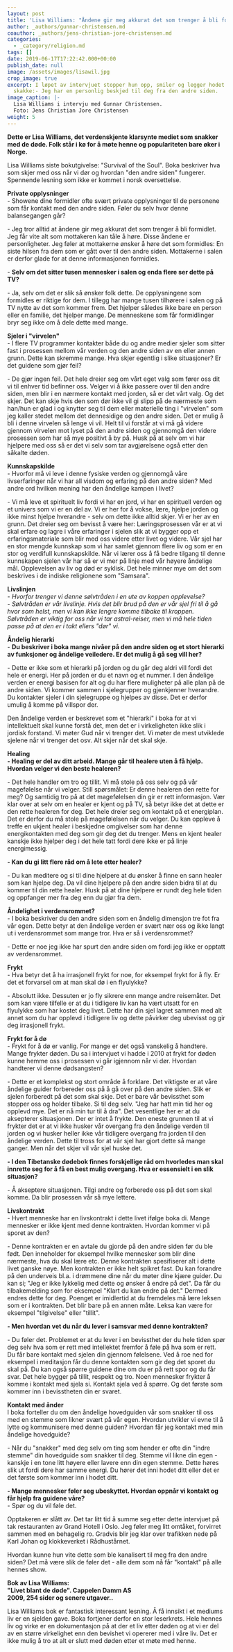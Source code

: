 ```yaml
---
layout: post
title: 'Lisa Williams: "Åndene gir meg akkurat det som trenger å bli formidlet"'
author: _authors/gunnar-christensen.md
coauthor: _authors/jens-christian-jore-christensen.md
categories:
  - _category/religion.md
tags: []
date: 2019-06-17T17:22:42.000+00:00
publish_date: null
image: /assets/images/lisawil.jpg
crop_image: true
excerpt: I løpet av intervjuet stopper hun opp, smiler og legger hodet litt på
  skakke:- Jeg har en personlig beskjed til deg fra den andre siden.
image_caption: |-
  Lisa Williams i intervju med Gunnar Christensen. 
  Foto: Jens Christian Jore Christensen
weight: 5
---
```

**Dette er Lisa Williams, det verdenskjente klarsynte mediet som snakker med de døde. Folk står i kø for å møte henne og populariteten bare øker i Norge.**

Lisa Williams siste bokutgivelse: "Survival of the Soul". Boka beskriver hva som skjer med oss når vi dør og hvordan "den andre siden" fungerer. Spennende lesning som ikke er kommet i norsk oversettelse.

**Private opplysninger**  
\- Showene dine formidler ofte svært private opplysninger til de personene som får kontakt med den andre siden. Føler du selv hvor denne balansegangen går?

\- Jeg tror alltid at åndene gir meg akkurat det som trenger å bli formidlet. Jeg får vite alt som mottakeren kan tåle å høre. Disse åndene er personligheter. Jeg føler at mottakerne ønsker å høre det som formidles: En siste hilsen fra dem som er gått over til den andre siden. Mottakerne i salen er derfor glade for at denne informasjonen formidles.

\- **Selv om det sitter tusen mennesker i salen og enda flere ser dette på TV?**

\- Ja, selv om det er slik så ønsker folk dette. De opplysningene som formidles er riktige for dem. I tillegg har mange tusen tilhørere i salen og på TV nytte av det som kommer frem. Det hjelper således ikke bare en person eller en familie, det hjelper mange. De menneskene som får formidlinger bryr seg ikke om å dele dette med mange.

**Sjeler i "virvelen"**  
\- I flere TV programmer kontakter både du og andre medier sjeler som sitter fast i prosessen mellom vår verden og den andre siden av en eller annen grunn. Dette kan skremme mange. Hva skjer egentlig i slike situasjoner? Er det guidene som gjør feil?

\- De gjør ingen feil. Det hele dreier seg om vårt eget valg som fører oss dit vi til enhver tid befinner oss. Velger vi å ikke passere over til den andre siden, men blir i en nærmere kontakt med jorden, så er det vårt valg. Og det skjer. Det kan skje hvis den som dør ikke vil gi slipp på de nærmeste som han/hun er glad i og knytter seg til dem eller materielle ting i "virvelen" som jeg kaller stedet mellom det dennesidige og den andre siden. Det er mulig å bli i denne virvelen så lenge vi vil. Helt til vi forstår at vi må gå videre gjennom virvelen mot lyset på den andre siden og gjennomgå den videre prosessen som har så mye positivt å by på. Husk på at selv om vi har hjelpere med oss så er det vi selv som tar avgjørelsene også etter den såkalte døden.

**Kunnskapskilde**  
\- Hvorfor må vi leve i denne fysiske verden og gjennomgå våre livserfaringer når vi har all visdom og erfaring på den andre siden? Med andre ord hvilken mening har den åndelige kampen i livet?

\- Vi må leve et spirituelt liv fordi vi har en jord, vi har en spirituell verden og et univers som vi er en del av. Vi er her for å vokse, lære, hjelpe jorden og ikke minst hjelpe hverandre - selv om dette ikke alltid skjer. Vi er her av en grunn. Det dreier seg om bevisst å være her: Læringsprosessen vår er at vi skal erfare og lagre i våre erfaringer i sjelen slik at vi bygger opp et erfaringsmateriale som blir med oss videre etter livet og videre. Vår sjel har en stor mengde kunnskap som vi har samlet gjennom flere liv og som er en stor og verdifull kunnskapskilde. Når vi lærer oss å få bedre tilgang til denne kunnskapen sjelen vår har så er vi mer på linje med vår høyere åndelige mål. Opplevelsen av liv og død er syklisk. Det hele minner mye om det som beskrives i de indiske religionene som "Samsara".

**Livslinjen**  
_- Hvorfor trenger vi denne sølvtråden i en ute av koppen opplevelse?  
\- Sølvtråden er vår livslinje. Hvis det blir brud på den er vår sjel fri til å gå hvor som helst, men vi kan ikke lengre komme tilbake til kroppen. Sølvtråden er viktig for oss når vi tar_ _astral-reiser, men vi må hele tiden passe på at den er i takt ellers "dør" vi._

**Åndelig hierarki**  
\- **Du beskriver i boka mange nivåer på den andre siden og et stort hierarki av funksjoner og åndelige veiledere. Er det mulig å gå seg vill her?**

\- Dette er ikke som et hierarki på jorden og du går deg aldri vill fordi det hele er energi. Her på jorden er du et navn og et nummer. I den åndelige verden er energi basisen for alt og du har flere muligheter på alle plan på de andre siden. Vi kommer sammen i sjelegrupper og gjenkjenner hverandre. Du kontakter sjeler i din sjelegruppe og hjelpes av disse. Det er derfor umulig å komme på villspor der.

Den åndelige verden er beskrevet som et "hierarki" i boka for at vi intellektuelt skal kunne forstå det, men det er i virkeligheten ikke slik i jordisk forstand. Vi møter Gud når vi trenger det. Vi møter de mest utviklede sjelene når vi trenger det osv. Alt skjer når det skal skje.

**Healing**  
**- Healing er del av ditt arbeid. Mange går til healere uten å få hjelp. Hvordan velger vi den beste healeren?**

\- Det hele handler om tro og tillit. Vi må stole på oss selv og på vår magefølelse når vi velger. Still spørsmålet: Er denne healeren den rette for meg? Og samtidig tro på at det magefølelsen din gir er rett informasjon. Vær klar over at selv om en healer er kjent og på TV, så betyr ikke det at dette er den rette healeren for deg. Det hele dreier seg om kontakt på et energiplan. Det er derfor du må stole på magefølelsen når du velger. Du kan oppleve å treffe en ukjent healer i beskjedne omgivelser som har denne energikontakten med deg som gir deg det du trenger. Mens en kjent healer kanskje ikke hjelper deg i det hele tatt fordi dere ikke er på linje energimessig.

**- Kan du gi litt flere råd om å lete etter healer?**

\- Du kan meditere og si til dine hjelpere at du ønsker å finne en sann healer som kan hjelpe deg. Da vil dine hjelpere på den andre siden bidra til at du kommer til din rette healer. Husk på at dine hjelpere er rundt deg hele tiden og oppfanger mer fra deg enn du gjør fra dem.

**Åndelighet i verdensrommet?**  
\- I boka beskriver du den andre siden som en åndelig dimensjon tre fot fra vår egen. Dette betyr at den åndelige verden er svært nær oss og ikke langt ut i verdensrommet som mange tror. Hva er så i verdensrommet?

\- Dette er noe jeg ikke har spurt den andre siden om fordi jeg ikke er opptatt av verdensrommet.

**Frykt**  
\- Hva betyr det å ha irrasjonell frykt for noe, for eksempel frykt for å fly. Er det et forvarsel om at man skal dø i en flyulykke?

\- Absolutt ikke. Dessuten er jo fly sikrere enn mange andre reisemåter. Det som kan være tilfelle er at du i tidligere liv kan ha vært utsatt for en flyulykke som har kostet deg livet. Dette har din sjel lagret sammen med alt annet som du har opplevd i tidligere liv og dette påvirker deg ubevisst og gir deg irrasjonell frykt.

**Frykt for å dø**  
\- Frykt for å dø er vanlig. For mange er det også vanskelig å handtere. Mange frykter døden. Du sa i intervjuet vi hadde i 2010 at frykt for døden kunne hemme oss i prosessen vi går igjennom når vi dør. Hvordan handterer vi denne dødsangsten?

\- Dette er et komplekst og stort område å forklare. Det viktigste er at våre åndelige guider forbereder oss på å gå over på den andre siden. Slik er sjelen forberedt på det som skal skje. Det er bare vår bevissthet som stopper oss og holder tilbake. Si til deg selv. "Jeg har hatt min tid her og opplevd mye. Det er nå min tur til å dra". Det vesentlige her er at du aksepterer situasjonen. Der er intet å frykte. Den eneste grunnen til at vi frykter det er at vi ikke husker vår overgang fra den åndelige verden til jorden og vi husker heller ikke vår tidligere overgang fra jorden til den åndelige verden. Dette til tross for at vår sjel har gjort dette så mange ganger. Men når det skjer vil vår sjel huske det.

**- I den Tibetanske dødebok finnes forskjellige råd om hvorledes man skal innrette seg for å få en best mulig overgang. Hva er essensielt i en slik situasjon?**

\- Å akseptere situasjonen. Tilgi andre og forberede oss på det som skal komme. Da blir prosessen vår så mye lettere.

**Livskontrakt**  
\- Hvert menneske har en livskontrakt i dette livet ifølge boka di. Mange mennesker er ikke kjent med denne kontrakten. Hvordan kommer vi på sporet av den?

\- Denne kontrakten er en avtale du gjorde på den andre siden før du ble født. Den inneholder for eksempel hvilke mennesker som blir dine nærmeste, hva du skal lære etc. Denne kontrakten spesifiserer alt i dette livet ganske nøye. Men kontrakten er ikke helt spikret fast. Du kan forandre på den underveis bl.a. i drømmene dine når du møter dine kjære guider. Du kan si; "Jeg er ikke lykkelig med dette og ønsker å endre på det". Da får du tilbakemelding som for eksempel "Klart du kan endre på det." Dermed endres dette for deg. Poenget er imidlertid at du fremdeles må lære leksen som er i kontrakten. Det blir bare på en annen måte. Leksa kan være for eksempel "tilgivelse" eller "tillit".

**- Men hvordan vet du når du lever i samsvar med denne kontrakten?**

\- Du føler det. Problemet er at du lever i en bevissthet der du hele tiden spør deg selv hva som er rett med intellektet fremfor å føle på hva som er rett. Du får bare kontakt med sjelen din gjennom følelsene. Ved å roe ned for eksempel i meditasjon får du denne kontakten som gir deg det sporet du skal på. Du kan også spørre guidene dine om du er på rett spor og du får svar. Det hele bygger på tillit, respekt og tro. Noen mennesker frykter å komme i kontakt med sjela si. Kontakt sjela ved å spørre. Og det første som kommer inn i bevisstheten din er svaret.

**Kontakt med ånder**  
I boka forteller du om den åndelige hovedguiden vår som snakker til oss med en stemme som likner svært på vår egen. Hvordan utvikler vi evne til å lytte og kommunisere med denne guiden? Hvordan får jeg kontakt med min åndelige hovedguide?

\- Når du "snakker" med deg selv om ting som hender er ofte din "indre stemme" din hovedguide som snakker til deg. Stemme vil likne din egen - kanskje i en tone litt høyere eller lavere enn din egen stemme. Dette høres slik ut fordi dere har samme energi. Du hører det inni hodet ditt eller det er det første som kommer inn i hodet ditt.

**- Mange mennesker føler seg ubeskyttet. Hvordan oppnår vi kontakt og får hjelp fra guidene våre?**  
\- Spør og du vil føle det.

Opptakeren er slått av. Det tar litt tid å summe seg etter dette intervjuet på tak restauranten av Grand Hotell i Oslo. Jeg føler meg litt omtåket, forvirret sammen med en behagelig ro. Gradvis blir jeg klar over trafikken nede på Karl Johan og klokkeverket i Rådhustårnet.

Hvordan kunne hun vite dette som ble kanalisert til meg fra den andre siden? Det må være slik de føler det - alle dem som nå får "kontakt" på alle hennes show.

**Bok av Lisa Williams:**  
**"Livet blant de døde". Cappelen Damm AS**  
**2009, 254 sider og senere utgaver..**

Lisa Williams bok er fantastisk interessant lesning. Å få innsikt i et mediums liv er en sjelden gave. Boka fortjener derfor en stor leserkrets. Hele hennes liv og virke er en dokumentasjon på at der et liv etter døden og at vi er del av en større virkelighet enn den bevishet vi opererer med i våre liv. Det er ikke mulig å tro at alt er slutt med døden etter et møte med henne.
